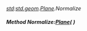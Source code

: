 _[std](../../modules/std/std-module.md):[std.geom](../../modules/std/std-geom.md).[Plane<T>](../../modules/std/std-geom-plane.md).Normalize_
##### Method Normalize:[Plane](../../modules/std/std-geom-plane.md)<T>(  )
